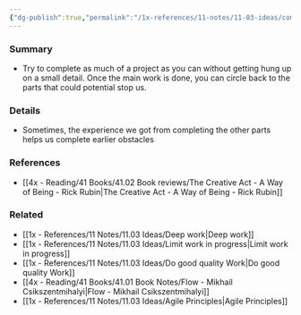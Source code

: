 ```yaml
---
{"dg-publish":true,"permalink":"/1x-references/11-notes/11-03-ideas/complete-what-you-can-then-circle-back-to-hard-parts/","title":"Complete what you can then circle back to hard parts"}
---
```



### Summary
- Try to complete as much of a project as you can without getting hung up on a small detail. Once the main work is done, you can circle back to the parts that could potential stop us.

### Details
- Sometimes, the experience we got from completing the other parts helps us complete earlier obstacles

### References
- [[4x - Reading/41 Books/41.02 Book reviews/The Creative Act - A Way of Being - Rick Rubin\|The Creative Act - A Way of Being - Rick Rubin]]

### Related
- [[1x - References/11 Notes/11.03 Ideas/Deep work\|Deep work]]
- [[1x - References/11 Notes/11.03 Ideas/Limit work in progress\|Limit work in progress]]
- [[1x - References/11 Notes/11.03 Ideas/Do good quality Work\|Do good quality Work]]
- [[4x - Reading/41 Books/41.01 Book Notes/Flow - Mikhail Csikszentmihalyi\|Flow - Mikhail Csikszentmihalyi]]
- [[1x - References/11 Notes/11.03 Ideas/Agile Principles\|Agile Principles]]